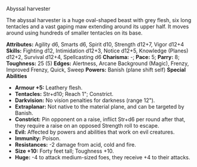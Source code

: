 Abyssal harvester

The abyssal harvester is a huge oval-shaped beast with grey flesh,
six long tentacles and a vast gaping maw extending around its upper
half. It moves around using hundreds of smaller tentacles on its base.

**Attributes:** Agility d6, Smarts d6, Spirit d10, Strength d12+7, Vigor
d12+4
**Skills:** Fighting d12, Intimidation d12+3, Notice d12+5, Knowledge
(Planes) d12+2, Survival d12+4, Spellcasting d6
**Charisma:** -; **Pace:** 5; **Parry:** 8; **Toughness:** 25 (5)
**Edges:** Alertness, Arcane Background (Magic), Frenzy, Improved
Frenzy, Quick, Sweep
**Powers:** Banish (plane shift self)
**Special Abilities**
- **Armour +5:** Leathery flesh.
- **Tentacles:** Str+d10; Reach 1"; Constrict.
- **Darkvision:** No vision penalties for darkness (range 12").
- **Extraplanar:** Not native to the material plane, and can be targeted
by Banish.
- **Constrict:** Pin opponent on a raise, inflict Str+d6 per round after
that, they require a raise on an opposed Strength roll to escape.
- **Evil:** Affected by powers and abilities that work on evil
creatures.
- **Immunity:** Poison.
- **Resistances:** -2 damage from acid, cold and fire.
- **Size +10:** Forty feet tall; Toughness +10.
- **Huge:** -4 to attack medium-sized foes, they receive +4 to their
attacks.


